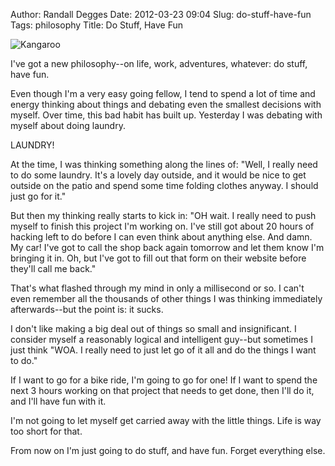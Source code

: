 Author: Randall Degges
Date: 2012-03-23 09:04
Slug: do-stuff-have-fun
Tags: philosophy
Title: Do Stuff, Have Fun


![Kangaroo][]

I've got a new philosophy--on life, work, adventures, whatever: do stuff, have
fun.

Even though I'm a very easy going fellow, I tend to spend a lot of time and
energy thinking about things and debating even the smallest decisions with
myself. Over time, this bad habit has built up. Yesterday I was debating with
myself about doing laundry.

LAUNDRY!

At the time, I was thinking something along the lines of: "Well, I really need
to do some laundry. It's a lovely day outside, and it would be nice to get
outside on the patio and spend some time folding clothes anyway. I should just
go for it."

But then my thinking really starts to kick in: "OH wait. I really need to push
myself to finish this project I'm working on. I've still got about 20 hours of
hacking left to do before I can even think about anything else. And damn. My
car! I've got to call the shop back again tomorrow and let them know I'm
bringing it in. Oh, but I've got to fill out that form on their website before
they'll call me back."

That's what flashed through my mind in only a millisecond or so. I can't even
remember all the thousands of other things I was thinking immediately
afterwards--but the point is: it sucks.

I don't like making a big deal out of things so small and insignificant. I
consider myself a reasonably logical and intelligent guy--but sometimes I just
think "WOA. I really need to just let go of it all and do the things I want to
do."

If I want to go for a bike ride, I'm going to go for one! If I want to spend the
next 3 hours working on that project that needs to get done, then I'll do it,
and I'll have fun with it.

I'm not going to let myself get carried away with the little things. Life is way
too short for that.

From now on I'm just going to do stuff, and have fun. Forget everything else.


  [Kangaroo]: /static/images/2012/kangaroo-lying-down.png "Kangaroo Lying Down"

